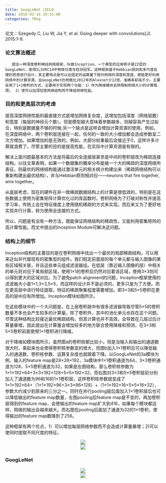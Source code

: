 ```yaml
---
title: GoogLeNet（2014）
date: 2016-02-16 19:55:00
categories: fReg
---
```


<script type="text/javascript" src="http://cdn.mathjax.org/mathjax/latest/MathJax.js?config=default"></script>

论文：Szegedy C, Liu W, Jia Y, et al. Going deeper with convolutions[J]. 2015:1-9.

### 论文算法概述

       提出一种深度卷积神经网络框架，叫做Inception。一个典型的应用例子是22层的GoogLeNet，取得ILSVRC14中物体分类与检测冠军。这种框架基于Hebbian规则和多尺度处理的思想进行设计，其主要特点是可以在固定的运算量下提升网络的深度和宽度，使能更好利用网络中的计算资源。且GoogLeNet的参数比2012年的Alexnet少12倍，准确率却高不少。主要采用了1×1卷积的方式，主要用于实现两个功能：1）作为降维模块去除限制网络大小的计算瓶颈;  2）使可以加深加宽网络结构而不降低网络性能。

### 目的和更高层次的考虑

   提高深度网络性能的最直接方式是增加网络复杂度，这增加包括深度（网络层数）和宽度（每层的神经元个数）。但是模型越大意味着参数越多，则越容易产生过拟合，特别是数据量不够的时候;另一个缺点是这样会增加计算资源的使用，例如，在深度网络中，两个卷积层连接在一起，任何的一致的大小增加都会造成参数呈二次方增加。如果增加的是无效的，例如，大部分权重最后会接近于0，这样许多计算就浪费了。尽管主要的目的是提高性能，在实际中计算资源是有限的。

   解决上面问题最基本的方法是将最后的全连接层甚至是中间的卷积层改为稀疏连接结构。以往文章表明，如果一个数据集的概率分布能被一个大的稀疏的深度网络所表征，则最优的网络结构能通过激活单元的相关统计构建出来（稀疏网络结构可以重新构建出最优结构），并与Hebbian原则相对应——neurons that fire together, wire together。
   
   从底层考虑，现在的硬件在非一致稀疏数据结构上的计算是很低效的，特别是在这些数据上使用为密集矩阵计算优化过的库函数时。卷积网络为了打破对称性并提高学习率，传统上会在特征维度上使用随机稀疏的方式来实现。而后来又为了更好地实现并行计算，转为使用全连接的方式。

   所以，问题是有没有一种方法，既能保证网络结构的稀疏性，又能利用密集矩阵的高计算性能。而文中提出的Inception Module可解决这问题。


### 结构上的细节

   Inception结构的主要目的是在卷积网络中找出一个最优的局部稀疏结构，可以用来近似并代替现有的密集型的组件。我们假定前面层的每个单元都与输入图像的某些区域相关联，并且这些单元组成滤波器组。在低层（靠近输入图像的层）中相关的单元将对应于某局部区域，使用1×1的卷积后仍然对应着该区域，使用3×3则可以得到更大的区域对应。为了避免patch alignment的问题，Inception框架使用的滤波器大小是1×1,3×3,5×5，而这样的设计并不是必须的，更多只是为了方便。而在更高层中进行特征提取，特征的稀疏聚集程度需要增加，即3×3和5×5卷积在更高的层中应有所增加。Inception模块如图所示。

   在这些模块中的一个大问题是，在上层卷积层中有很多滤波器导致尽管5×5的卷积数量不多也会产生较多的计算量。除了卷积外，其中的池化单元也存在这个问题。尽管这种结构比较接近最优稀疏结构，但其计算也并不高效，会导致在几层过后计算量暴增。因此提出在计算量会增加较多的地方联合使用降维和预测，在3×3和5×5卷积前面使用1×1卷积进行降维。
   
   对于降维如模块图所示，虽然图a的卷积核都比较小，但是当输入和输出的通道数很大时，乘起来也会使得卷积核参数变的很大，而图b加入1×1卷积后可以降低输入的通道数，卷积核参数、运算复杂度也就跟着下降。以GoogLeNet的3a模块为例，输入的feature map是28×28×192，3a模块中1×1卷积通道为64，3×3卷积通道为128，5×5卷积通道为32，如果是左图结构，那么卷积核参数为1×1×192×64+3×3×192×128+5×5×192×32，而右图对3×3和5×5卷积层前分别加入了通道数为96和16的1×1卷积层，这样卷积核参数就变成了1×1×192×64+（1×1×192×96+3×3×96×128）+（1×1×192×16+5×5×16×32），参数大约减少到原来的三分之一。同时在并行pooling层后面加入1×1卷积层后也可以降低输出的feature map数量，左图pooling后feature map是不变的，再加卷积层得到的feature map，会使输出的feature map扩大到416，如果每个模块都这样，网络的输出会越来越大。而右图在pooling后面加了通道为32的1×1卷积，使得输出的feature map数降到了256。

   这种框架有两个优点，1）可以增加每层网络参数而不会造成计算量暴增；2)可以使同时提取不同尺度的特征。

<center><img src="{{ site.baseurl }}/images/pdReg/googlenet1.png"></center>

<center><img src="{{ site.baseurl }}/images/pdReg/googlenet2.png"></center>

### GoogLeNet

<center><img src="{{ site.baseurl }}/images/pdReg/googlenet3.png"></center>

<center><img src="{{ site.baseurl }}/images/pdReg/googlenet4.png"></center>

